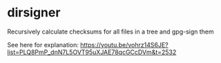 # dirsigner
Recursively calculate checksums for all files in a tree and gpg-sign them

See here for explanation: https://youtu.be/vohrz14S6JE?list=PLQ8PmP_dnN7L5OVT95uXJAE78qcGCcDVm&t=2532
